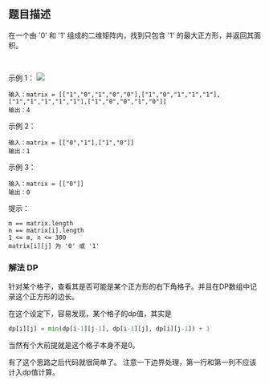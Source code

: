 ## 题目描述
在一个由 '0' 和 '1' 组成的二维矩阵内，找到只包含 '1' 的最大正方形，并返回其面积。

 

示例 1：
![](https://assets.leetcode.com/uploads/2020/11/26/max1grid.jpg)
```
输入：matrix = [["1","0","1","0","0"],["1","0","1","1","1"],["1","1","1","1","1"],["1","0","0","1","0"]]
输出：4
```
示例 2：
```
输入：matrix = [["0","1"],["1","0"]]
输出：1
```
示例 3：
```
输入：matrix = [["0"]]
输出：0
```

提示：
```
m == matrix.length
n == matrix[i].length
1 <= m, n <= 300
matrix[i][j] 为 '0' 或 '1'
```

### 解法 DP
针对某个格子，查看其是否可能是某个正方形的右下角格子。并且在DP数组中记录这个正方形的边长。

在这个设定下，容易发现，某个格子的dp值，其实是
```python
dp[i][j] = min(dp[i-1][j-1], dp[i-1][j], dp[i][j-1]) + 1
```
当然有个大前提就是这个格子本身不是0。

有了这个思路之后代码就很简单了。
注意一下边界处理，第一行和第一列不应该计入dp值计算。